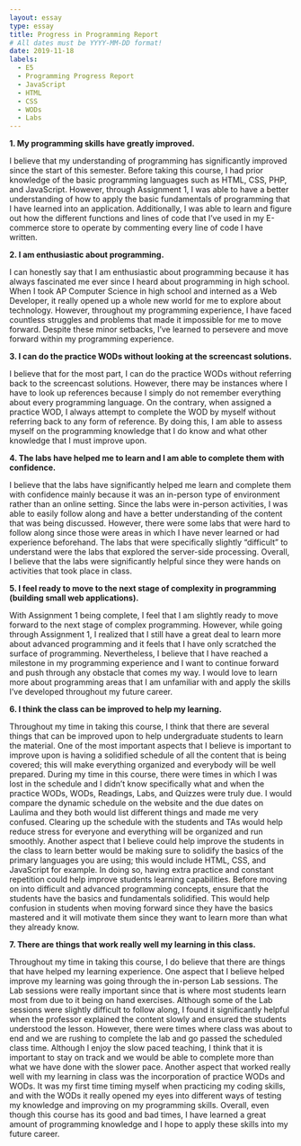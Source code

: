 ```yaml
---
layout: essay
type: essay
title: Progress in Programming Report
# All dates must be YYYY-MM-DD format!
date: 2019-11-18
labels:
  - E5
  - Programming Progress Report
  - JavaScript
  - HTML
  - CSS
  - WODs
  - Labs
---
```


**1. My programming skills have greatly improved.**

I believe that my understanding of programming has significantly improved since the start of this semester. Before taking this course, I had prior knowledge of the basic programming languages such as HTML, CSS, PHP, and JavaScript. However, through Assignment 1, I was able to have a better understanding of how to apply the basic fundamentals of programming that I have learned into an application. Additionally, I was able to learn and figure out how the different functions and lines of code that I’ve used in my E-commerce store to operate by commenting every line of code I have written. 

**2. I am enthusiastic about programming.**

I can honestly say that I am enthusiastic about programming because it has always fascinated me ever since I heard about programming in high school. When I took AP Computer Science in high school and interned as a Web Developer, it really opened up a whole new world for me to explore about technology. However, throughout my programming experience, I have faced countless struggles and problems that made it impossible for me to move forward. Despite these minor setbacks, I’ve learned to persevere and move forward within my programming experience.

**3. I can do the practice WODs without looking at the screencast solutions.**

I believe that for the most part, I can do the practice WODs without referring back to the screencast solutions. However, there may be instances where I have to look up references because I simply do not remember everything about every programming language. On the contrary, when assigned a practice WOD, I always attempt to complete the WOD by myself without referring back to any form of reference. By doing this, I am able to assess myself on the programming knowledge that I do know and what other knowledge that I must improve upon.

**4. The labs have helped me to learn and I am able to complete them with confidence.**

I believe that the labs have significantly helped me learn and complete them with confidence mainly because it was an in-person type of environment rather than an online setting. Since the labs were in-person activities, I was able to easily follow along and have a better understanding of the content that was being discussed. However, there were some labs that were hard to follow along since those were areas in which I have never learned or had experience beforehand. The labs that were specifically slightly “difficult” to understand were the labs that explored the server-side processing. Overall, I believe that the labs were significantly helpful since they were hands on activities that took place in class.

**5. I feel ready to move to the next stage of complexity in programming (building small web applications).**

With Assignment 1 being complete, I feel that I am slightly ready to move forward to the next stage of complex programming. However, while going through Assignment 1, I realized that I still have a great deal to learn more about advanced programming and it feels that I have only scratched the surface of programming. Nevertheless, I believe that I have reached a milestone in my programming experience and I want to continue forward and push through any obstacle that comes my way. I would love to learn more about programming areas that I am unfamiliar with and apply the skills I’ve developed throughout my future career.

**6. I think the class can be improved to help my learning.**

Throughout my time in taking this course, I think that there are several things that can be improved upon to help undergraduate students to learn the material. One of the most important aspects that I believe is important to improve upon is having a solidified schedule of all the content that is being covered; this will make everything organized and everybody will be well prepared. During my time in this course, there were times in which I was lost in the schedule and I didn’t know specifically what and when the practice WODs, WODs, Readings, Labs, and Quizzes were truly due. I would compare the dynamic schedule on the website and the due dates on Laulima and they both would list different things and made me very confused. Clearing up the schedule with the students and TAs would help reduce stress for everyone and everything will be organized and run smoothly. Another aspect that I believe could help improve the students in the class to learn better would be making sure to solidify the basics of the primary languages you are using; this would include HTML, CSS, and JavaScript for example. In doing so, having extra practice and constant repetition could help improve students learning capabilities. Before moving on into difficult and advanced programming concepts, ensure that the students have the basics and fundamentals solidified. This would help confusion in students when moving forward since they have the basics mastered and it will motivate them since they want to learn more than what they already know.

**7. There are things that work really well my learning in this class.**

Throughout my time in taking this course, I do believe that there are things that have helped my learning experience. One aspect that I believe helped improve my learning was going through the in-person Lab sessions. The Lab sessions were really important since that is where most students learn most from due to it being on hand exercises. Although some of the Lab sessions were slightly difficult to follow along, I found it significantly helpful when the professor explained the content slowly and ensured the students understood the lesson. However, there were times where class was about to end and we are rushing to complete the lab and go passed the scheduled class time. Although I enjoy the slow paced teaching, I think that it is important to stay on track and we would be able to complete more than what we have done with the slower pace. Another aspect that worked really well with my learning in class was the incorporation of practice WODs and WODs. It was my first time timing myself when practicing my coding skills, and with the WODs it really opened my eyes into different ways of testing my knowledge and improving on my programming skills. Overall, even though this course has its good and bad times, I have learned a great amount of programming knowledge and I hope to apply these skills into my future career.
